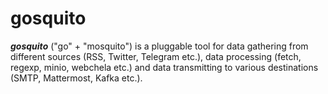 # gosquito


***gosquito*** ("go" + "mosquito") is a pluggable tool for data gathering from different sources (RSS, Twitter, Telegram etc.), data processing (fetch, regexp, minio, webchela etc.) and data transmitting to various destinations (SMTP, Mattermost, Kafka etc.).



